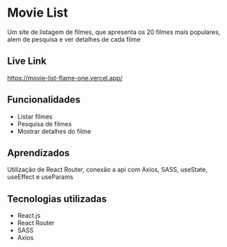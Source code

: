 # Movie List

Um site de listagem de filmes, que apresenta os 20 filmes mais populares, alem de pesquisa e ver detalhes de cada filme

## Live Link

https://movie-list-flame-one.vercel.app/

## Funcionalidades

- Listar filmes
- Pesquisa de filmes
- Mostrar detalhes do filme

## Aprendizados

Utilização de React Router, conexão a api com Axios, SASS, useState, useEffect e useParams

## Tecnologias utilizadas

- React.js
- React Router
- SASS
- Axios
